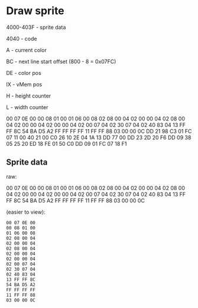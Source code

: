 # Draw sprite

4000-403F - sprite data

4040 - code

A - current color

BC - next line start offset (800 - 8 = 0x07FC)

DE - color pos

IX - vMem pos

H - height counter

L - width counter

00 07 0E 00 00 08 01 00 01 06 00 08 02 08 00 04 02 00 00 04 02 08 00 04 02 00 00 04 02 00 00 04 02 00 07 04 02 30 07 04 02 40 83 04 13 FF FF 8C 54 BA D5 A2 FF FF FF FF 11 FF FF 88 03 00 00 0C DD 21 98 C3 01 FC 07 11 00 40 21 00 C0 26 10 2E 04 1A 13 DD 77 00 DD 23 2D 20 F6 DD 09 38 05 25 20 ED 18 FE 01 50 C0 DD 09 01 FC 07 18 F1

## Sprite data

raw:

00 07 0E 00 00 08 01 00 01 06 00 08 02 08 00 04 02 00 00 04 02 08 00 04 02 00 00 04 02 00 00 04 02 00 07 04 02 30 07 04 02 40 83 04 13 FF FF 8C 54 BA D5 A2 FF FF FF FF 11 FF FF 88 03 00 00 0C

(easier to view):
```
00 07 0E 00
00 08 01 00
01 06 00 08
02 08 00 04
02 00 00 04
02 08 00 04
02 00 00 04
02 00 00 04
02 00 07 04
02 30 07 04
02 40 83 04
13 FF FF 8C
54 BA D5 A2
FF FF FF FF
11 FF FF 88
03 00 00 0C
```
